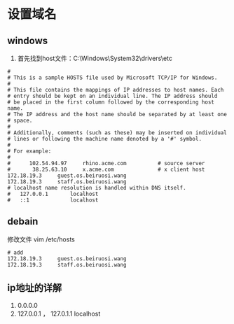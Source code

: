 # 设置域名

## windows 
1. 首先找到host文件：C:\Windows\System32\drivers\etc
```# Copyright (c) 1993-2009 Microsoft Corp.
#
# This is a sample HOSTS file used by Microsoft TCP/IP for Windows.
#
# This file contains the mappings of IP addresses to host names. Each
# entry should be kept on an individual line. The IP address should
# be placed in the first column followed by the corresponding host name.
# The IP address and the host name should be separated by at least one
# space.
#
# Additionally, comments (such as these) may be inserted on individual
# lines or following the machine name denoted by a '#' symbol.
#
# For example:
#
#      102.54.94.97     rhino.acme.com          # source server
#       38.25.63.10     x.acme.com              # x client host
172.18.19.3     guest.os.beiruosi.wang
172.18.19.3     staff.os.beiruosi.wang
# localhost name resolution is handled within DNS itself.
#	127.0.0.1       localhost
#	::1             localhost

```
## debain 
修改文件 vim /etc/hosts

```
# add
172.18.19.3     guest.os.beiruosi.wang
172.18.19.3     staff.os.beiruosi.wang
```

## ip地址的详解
1. 0.0.0.0
2. 127.0.0.1 ， 127.0.1.1 localhost